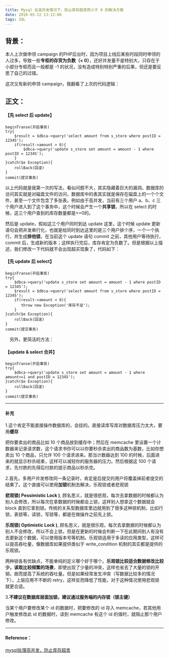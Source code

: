 ```yaml
---
title: Mysql 在高并发情况下，防止库存超卖而小于 0 的解决方案
date: 2016-05-22 13:12:00
tags: SQL
---
```

  
## 背景：
本人上次做申领 campaign 的PHP后台时，因为项目上线后某些时段同时申领的人过多，导致一些**专柜的存货为负数（< 0）**，还好并发量不是特别大，只存在于小部分专柜而且一般都是 -1 的状况，没有造成特别特别严重的后果，但还是要反思了自己的过错。

这次又有新的申领 campaign，我翻看了上次的代码逻辑：

## 正文：

#### 【先 select 后 update】

```
beginTranse(开启事务)
try{
    $result = $dbca->query('select amount from s_store where postID = 12345');
    if(result->amount > 0){
        $dbca->query('update s_store set amount = amount - 1 where postID = 12345');
    }
}catch($e Exception){
    rollBack(回滚)
}
commit(提交事务)
```

以上代码就是我第一次的写法，看似问题不大，其实隐藏着巨大的漏洞。数据库的访问其实就是对磁盘文件的访问，数据库中的表其实就是保存在磁盘上的一个个文件，甚至一个文件包含了多张表。例如由于高并发，当前有三个用户 a、b、c 三个用户进入到了这个事务中，这个时候会产生一个**共享锁**，所以在 select 的时候，这三个用户查到的库存数量都是>=0的。

然后是 update，假如这三个用户同时到达 update 这里，这个时候 update 更新语句会把并发串行化，也就是给同时到达这里的是三个用户排个序，一个一个执行，并生成**排他锁**，在当前这个 update 语句 commit 之前，其他用户等待执行，commit 后，生成新的版本；这样执行完后，库存肯定为负数了。但是根据以上描述，我们修改一下代码就不会出现超买现象了，代码如下：

#### 【先 update 后 select】

```
beginTranse(开启事务)
try{
    $dbca->query('update s_store set amount = amount - 1 where postID = 12345');
    $result = $dbca->query('select amount from s_store where postID = 12345');
    if(result->amount < 0){
       throw new Exception('库存不足');
    }
}catch($e Exception){
    rollBack(回滚)
}
commit(提交事务)
```


　另外，更简洁的方法：

#### 【update & select 合并】
```
beginTranse(开启事务)
try{
    $dbca->query('update s_store set amount = amount - 1 where amount>=1 and postID = 12345');
}catch($e Exception){
    rollBack(回滚)
}
commit(提交事务)
```

---

#### 补充

1.这个肯定不能直接操作数据库的，会挂的。直接读库写库对数据库压力太大，要用**缓存**

把你要卖出的商品比如 10 个商品放到缓存中；然后在 memcache 里设置一个计数器来记录请求数，这个请求书你可以以你要秒杀卖出的商品数为基数，比如你想卖出 10 个商品，只允许 100 个请求进来。那当计数器达到 100 的时候，后面进来的就显示秒杀结束，这样可以减轻你的服务器的压力。然后根据这 100 个请求，先付款的先得后付款的提示商品以秒杀完。



2.首先，多用户并发修改同一条记录时，肯定是后提交的用户将覆盖掉前者提交的结果了。这个直接可以使用**加锁**机制去解决，乐观锁或者悲观锁

**悲观锁( Pessimistic Lock )**, 顾名思义，就是很悲观，每次去拿数据的时候都认为别人会修改，所以每次在拿数据的时候都会上锁，这样别人想拿这个数据就会 block 直到它拿到锁。传统的关系型数据库里边就用到了很多这种锁机制，比如行锁，表锁等，读锁，写锁等，都是在做操作之前先上锁。

**乐观锁( Optimistic Lock )**, 顾名思义，就是很乐观，每次去拿数据的时候都认为别人不会修改，所以不会上锁，但是在更新的时候会判断一下在此期间别人有没有去更新这个数据，可以使用版本号等机制。乐观锁适用于多读的应用类型，这样可以提高吞吐量，像数据库如果提供类似于 write_condition 机制的其实都是提供的乐观锁。

两种锁各有优缺点，不能单纯的定义哪个好于哪个。**乐观锁比较适合数据修改比较少，读取比较频繁的场景**，即使出现了少量的冲突，这样也省去了大量的锁的开销，故而提高了系统的吞吐量。但是如果经常发生冲突（写数据比较多的情况下），上层应用不不断的 retry，这样反而降低了性能，对于这种情况使用悲观锁就更合适。



3.**不建议在数据库层面加锁，建议通过服务端的内存锁（锁主键）**

当某个用户要修改某个 id 的数据时，把要修改的 id 存入 memcache，若其他用户触发修改此 id 的数据时，读到 memcache 有这个 id 的值时，就阻止那个用户修改。

---

#### Reference：

[mysql处理高并发，防止库存超卖](http://blog.csdn.net/caomiao2006/article/details/38568825)